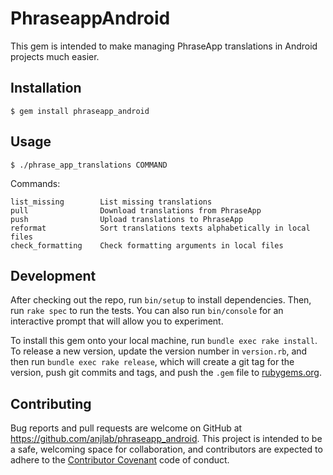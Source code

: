 # PhraseappAndroid

This gem is intended to make managing PhraseApp translations in Android projects much easier.

## Installation

    $ gem install phraseapp_android

## Usage

    $ ./phrase_app_translations COMMAND

Commands:

    list_missing        List missing translations
    pull                Download translations from PhraseApp
    push                Upload translations to PhraseApp
    reformat            Sort translations texts alphabetically in local files
    check_formatting    Check formatting arguments in local files

## Development

After checking out the repo, run `bin/setup` to install dependencies. Then, run `rake spec` to run the tests. You can also run `bin/console` for an interactive prompt that will allow you to experiment.

To install this gem onto your local machine, run `bundle exec rake install`. To release a new version, update the version number in `version.rb`, and then run `bundle exec rake release`, which will create a git tag for the version, push git commits and tags, and push the `.gem` file to [rubygems.org](https://rubygems.org).

## Contributing

Bug reports and pull requests are welcome on GitHub at https://github.com/anjlab/phraseapp_android. This project is intended to be a safe, welcoming space for collaboration, and contributors are expected to adhere to the [Contributor Covenant](contributor-covenant.org) code of conduct.

